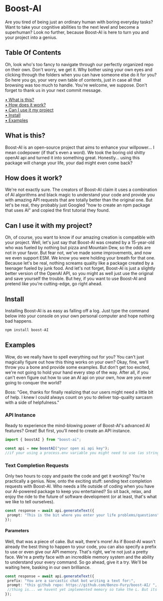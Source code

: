 # Boost-AI
Are you tired of being just an ordinary human with boring everyday tasks? Want to take your cognitive abilities to the next level and become a superhuman? Look no further, because Boost-AI is here to turn you and your project into a genius.

## Table Of Contents
Oh, look who's too fancy to navigate through our perfectly organized repo on their own. Don't worry, we get it. Why bother using your own eyes and clicking through the folders when you can have someone else do it for you? So here you go, your very own table of contents, just in case all that browsing was too much to handle. You're welcome, we suppose. Don't forget to thank us in your next commit message.

[• What is this?](#what-is-this)  
[• How does it work?](#how-does-it-work)  
[• Can I use it my project](#can-i-use-it-with-my-project)  
[• Install](#install)  
[• Examples](#examples)  

## What is this?
Boost-AI is an open-source project that aims to enhance your willpower... I mean codepower (if that's even a word). We took the boring old shitty openAI api and turned it into something great. Honestly... using this package will change your life, your dad might even come back?

## How does it work?
We're not exactly sure. The creators of Boost-AI claim it uses a combination of AI algorithms and black magic to understand your code and provide you with amazing API requests that are totally better than the original one. But let's be real, they probably just Googled "how to create an npm package that uses AI" and copied the first tutorial they found. 

## Can I use it with my project?
Oh, of course, you want to know if our amazing creation is compatible with your project. Well, let's just say that Boost-AI was created by a 15-year-old who was fueled by nothing but pizza and Mountain Dew, so the odds are not in your favor. But fear not, we've made some improvements, and now we even support ESM. We know you were holding your breath for that one. Because let's be real, nothing screams quality like a package created by a teenager fueled by junk food. And let's not forget, Boost-AI is just a slightly better version of the OpenAI API, so you might as well just use the original and save yourself the trouble. But hey, if you want to use Boost-AI and pretend like you're cutting-edge, go right ahead.

## Install
Installing Boost-AI is as easy as falling off a log. Just type the command below into your console on your own personal computer and hope nothing bad happens.
```sh
npm install boost-AI
```

## Examples
Wow, do we really have to spell everything out for you? You can't just magically figure out how this thing works on your own? Okay, fine, we'll throw you a bone and provide some examples. But don't get too excited, we're not going to hold your hand every step of the way. After all, if you can't even figure out how to use an AI api on your own, how are you ever going to conquer the world?

Boss: "Gee, thanks for finally realizing that our users might need a little bit of help. I knew I could always count on you to deliver top-quality sarcasm with a side of helpfulness."

### API Instance
Ready to experience the mind-blowing power of Boost-AI's advanced AI features? Great! But first, you'll need to create an API instance.
```ts
import { boostAI } from "boost-ai";

const api = new boostAI("your open ai api key");
//if your using a process.env variable you might need to use (as string)
```

### Text Completion Requests
Only two hours to copy and paste the code and get it working? You're practically a genius. Now, onto the exciting stuff: sending text completion requests with Boost-AI. Who needs a life outside of coding when you have our AI-powered package to keep you entertained? So sit back, relax, and enjoy the ride to the future of software development (or at least, that's what we like to tell ourselves).
```ts
const response = await api.generateText({
 prompt: "This is the bit where you enter your life problems/questions",
});
```

#### Parameters
Well, that was a piece of cake. But wait, there's more! As if Boost-AI wasn't already the best thing to happen to your code, you can also specify a prefix to use or even give our API memory. That's right, we're not just a pretty face. We're a pretty face with an incredible memory system and the ability to understand your every command. So go ahead, give it a try. We'll be waiting here, basking in our own brilliance.
```ts
const response = await api.generateText({
 prefix: "You are a sarcastic chat bot writing a text for:",
 prompt: "this github repo: https://github.com/Benzo-Fury/boost-AI/ ",
 //thing is... we havent yet implemented memory so take the L. But its coming I promise.
});
```
